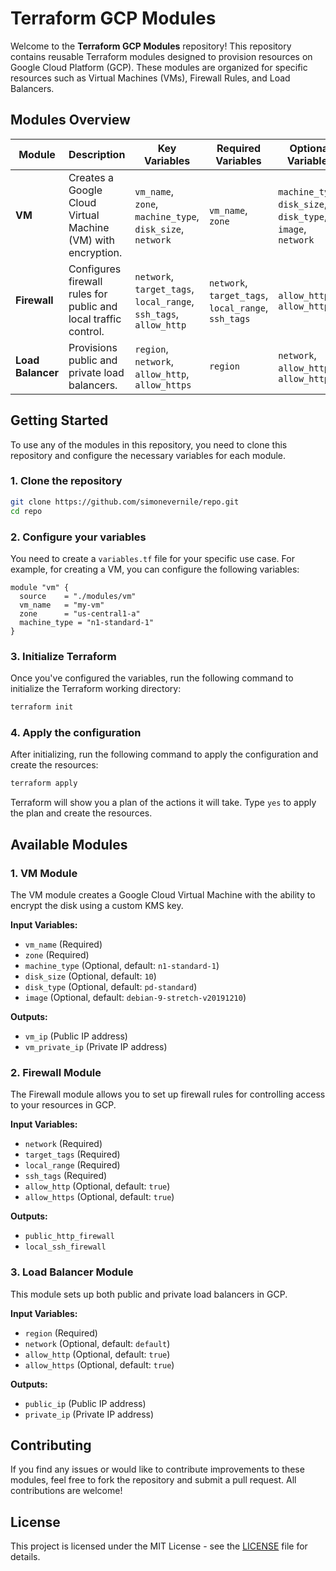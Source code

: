 
# Terraform GCP Modules

Welcome to the **Terraform GCP Modules** repository! This repository contains reusable Terraform modules designed to provision resources on Google Cloud Platform (GCP). These modules are organized for specific resources such as Virtual Machines (VMs), Firewall Rules, and Load Balancers.

## Modules Overview

| Module         | Description                                                      | Key Variables                                                        | Required Variables               | Optional Variables               | Documentation Link                                            |
|----------------|------------------------------------------------------------------|----------------------------------------------------------------------|----------------------------------|-----------------------------------|-------------------------------------------------------------|
| **VM**          | Creates a Google Cloud Virtual Machine (VM) with encryption.      | `vm_name`, `zone`, `machine_type`, `disk_size`, `network`             | `vm_name`, `zone`                | `machine_type`, `disk_size`, `disk_type`, `image`, `network` | [VM Module Docs](https://github.com/simonevernile/repo/blob/main/vm/docs/doc.md) |
| **Firewall**    | Configures firewall rules for public and local traffic control.  | `network`, `target_tags`, `local_range`, `ssh_tags`, `allow_http`     | `network`, `target_tags`, `local_range`, `ssh_tags` | `allow_http`, `allow_https` | [Firewall Module Docs](https://github.com/simonevernile/repo/blob/main/firewall/docs/doc.md) |
| **Load Balancer** | Provisions public and private load balancers.                   | `region`, `network`, `allow_http`, `allow_https`                      | `region`                         | `network`, `allow_http`, `allow_https` | [Load Balancer Module Docs](https://github.com/simonevernile/repo/blob/main/load%20balancer/docs/doc.md) |

## Getting Started

To use any of the modules in this repository, you need to clone this repository and configure the necessary variables for each module.

### 1. Clone the repository

```bash
git clone https://github.com/simonevernile/repo.git
cd repo
```

### 2. Configure your variables

You need to create a `variables.tf` file for your specific use case. For example, for creating a VM, you can configure the following variables:

```hcl
module "vm" {
  source    = "./modules/vm"
  vm_name   = "my-vm"
  zone      = "us-central1-a"
  machine_type = "n1-standard-1"
}
```

### 3. Initialize Terraform

Once you've configured the variables, run the following command to initialize the Terraform working directory:

```bash
terraform init
```

### 4. Apply the configuration

After initializing, run the following command to apply the configuration and create the resources:

```bash
terraform apply
```

Terraform will show you a plan of the actions it will take. Type `yes` to apply the plan and create the resources.

## Available Modules

### **1. VM Module**

The VM module creates a Google Cloud Virtual Machine with the ability to encrypt the disk using a custom KMS key.

**Input Variables:**
- `vm_name` (Required)
- `zone` (Required)
- `machine_type` (Optional, default: `n1-standard-1`)
- `disk_size` (Optional, default: `10`)
- `disk_type` (Optional, default: `pd-standard`)
- `image` (Optional, default: `debian-9-stretch-v20191210`)

**Outputs:**
- `vm_ip` (Public IP address)
- `vm_private_ip` (Private IP address)

### **2. Firewall Module**

The Firewall module allows you to set up firewall rules for controlling access to your resources in GCP.

**Input Variables:**
- `network` (Required)
- `target_tags` (Required)
- `local_range` (Required)
- `ssh_tags` (Required)
- `allow_http` (Optional, default: `true`)
- `allow_https` (Optional, default: `true`)

**Outputs:**
- `public_http_firewall`
- `local_ssh_firewall`

### **3. Load Balancer Module**

This module sets up both public and private load balancers in GCP.

**Input Variables:**
- `region` (Required)
- `network` (Optional, default: `default`)
- `allow_http` (Optional, default: `true`)
- `allow_https` (Optional, default: `true`)

**Outputs:**
- `public_ip` (Public IP address)
- `private_ip` (Private IP address)

## Contributing

If you find any issues or would like to contribute improvements to these modules, feel free to fork the repository and submit a pull request. All contributions are welcome!

## License

This project is licensed under the MIT License - see the [LICENSE](LICENSE) file for details.
